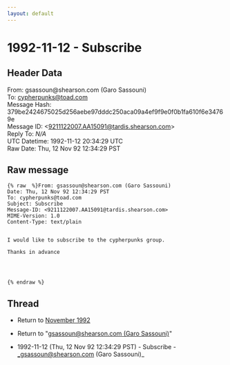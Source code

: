 ```yaml
---
layout: default
---
```


# 1992-11-12 - Subscribe

## Header Data

From: gsassoun<span>@</span>shearson.com (Garo Sassouni)<br>
To: cypherpunks@toad.com<br>
Message Hash: 379be2424675025d256aebe97dddc250aca09a4ef9f9e0f0b1fa610f6e34769e<br>
Message ID: \<9211122007.AA15091@tardis.shearson.com\><br>
Reply To: _N/A_<br>
UTC Datetime: 1992-11-12 20:34:29 UTC<br>
Raw Date: Thu, 12 Nov 92 12:34:29 PST<br>

## Raw message

```
{% raw  %}From: gsassoun@shearson.com (Garo Sassouni)
Date: Thu, 12 Nov 92 12:34:29 PST
To: cypherpunks@toad.com
Subject: Subscribe
Message-ID: <9211122007.AA15091@tardis.shearson.com>
MIME-Version: 1.0
Content-Type: text/plain


I would like to subscribe to the cypherpunks group.

Thanks in advance




{% endraw %}
```

## Thread

+ Return to [November 1992](/archive/1992/11)

+ Return to "[gsassoun<span>@</span>shearson.com (Garo Sassouni)](/authors/gsassoun_at_shearson_com_garo_sassouni_)"

+ 1992-11-12 (Thu, 12 Nov 92 12:34:29 PST) - Subscribe - _gsassoun@shearson.com (Garo Sassouni)_

